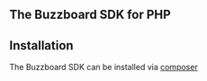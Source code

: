 ## The Buzzboard SDK for PHP

## Installation
The Buzzboard SDK can be installed via [composer](https://getcomposer.org/)

